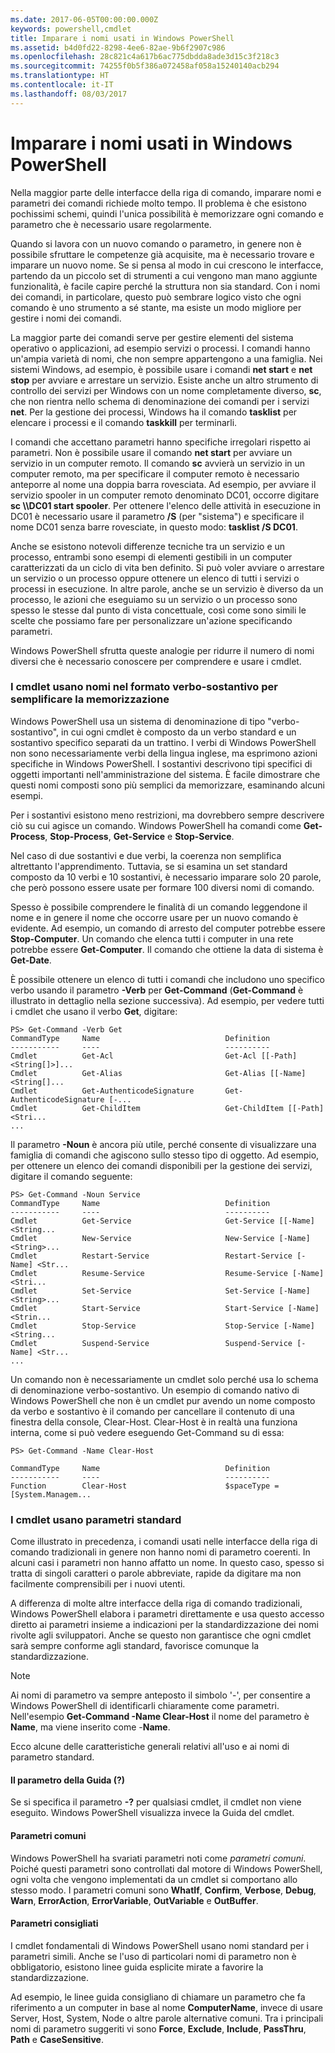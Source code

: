 ```yaml
---
ms.date: 2017-06-05T00:00:00.000Z
keywords: powershell,cmdlet
title: Imparare i nomi usati in Windows PowerShell
ms.assetid: b4d0fd22-8298-4ee6-82ae-9b6f2907c986
ms.openlocfilehash: 28c821c4a617b6ac775dbdda8ade3d15c3f218c3
ms.sourcegitcommit: 74255f0b5f386a072458af058a15240140acb294
ms.translationtype: HT
ms.contentlocale: it-IT
ms.lasthandoff: 08/03/2017
---
```

# <a name="learning-windows-powershell-names"></a>Imparare i nomi usati in Windows PowerShell
Nella maggior parte delle interfacce della riga di comando, imparare nomi e parametri dei comandi richiede molto tempo. Il problema è che esistono pochissimi schemi, quindi l'unica possibilità è memorizzare ogni comando e parametro che è necessario usare regolarmente.

Quando si lavora con un nuovo comando o parametro, in genere non è possibile sfruttare le competenze già acquisite, ma è necessario trovare e imparare un nuovo nome. Se si pensa al modo in cui crescono le interfacce, partendo da un piccolo set di strumenti a cui vengono man mano aggiunte funzionalità, è facile capire perché la struttura non sia standard. Con i nomi dei comandi, in particolare, questo può sembrare logico visto che ogni comando è uno strumento a sé stante, ma esiste un modo migliore per gestire i nomi dei comandi.

La maggior parte dei comandi serve per gestire elementi del sistema operativo o applicazioni, ad esempio servizi o processi. I comandi hanno un'ampia varietà di nomi, che non sempre appartengono a una famiglia. Nei sistemi Windows, ad esempio, è possibile usare i comandi **net start** e **net stop** per avviare e arrestare un servizio. Esiste anche un altro strumento di controllo dei servizi per Windows con un nome completamente diverso, **sc**, che non rientra nello schema di denominazione dei comandi per i servizi **net**. Per la gestione dei processi, Windows ha il comando **tasklist** per elencare i processi e il comando **taskkill** per terminarli.

I comandi che accettano parametri hanno specifiche irregolari rispetto ai parametri. Non è possibile usare il comando **net start** per avviare un servizio in un computer remoto. Il comando **sc** avvierà un servizio in un computer remoto, ma per specificare il computer remoto è necessario anteporre al nome una doppia barra rovesciata. Ad esempio, per avviare il servizio spooler in un computer remoto denominato DC01, occorre digitare **sc \\\\DC01 start spooler**. Per ottenere l'elenco delle attività in esecuzione in DC01 è necessario usare il parametro **/S** (per "sistema") e specificare il nome DC01 senza barre rovesciate, in questo modo: **tasklist /S DC01**.

Anche se esistono notevoli differenze tecniche tra un servizio e un processo, entrambi sono esempi di elementi gestibili in un computer caratterizzati da un ciclo di vita ben definito. Si può voler avviare o arrestare un servizio o un processo oppure ottenere un elenco di tutti i servizi o processi in esecuzione. In altre parole, anche se un servizio è diverso da un processo, le azioni che eseguiamo su un servizio o un processo sono spesso le stesse dal punto di vista concettuale, così come sono simili le scelte che possiamo fare per personalizzare un'azione specificando parametri.

Windows PowerShell sfrutta queste analogie per ridurre il numero di nomi diversi che è necessario conoscere per comprendere e usare i cmdlet.

### <a name="cmdlets-use-verb-noun-names-to-reduce-command-memorization"></a>I cmdlet usano nomi nel formato verbo-sostantivo per semplificare la memorizzazione
Windows PowerShell usa un sistema di denominazione di tipo "verbo-sostantivo", in cui ogni cmdlet è composto da un verbo standard e un sostantivo specifico separati da un trattino. I verbi di Windows PowerShell non sono necessariamente verbi della lingua inglese, ma esprimono azioni specifiche in Windows PowerShell. I sostantivi descrivono tipi specifici di oggetti importanti nell'amministrazione del sistema. È facile dimostrare che questi nomi composti sono più semplici da memorizzare, esaminando alcuni esempi.

Per i sostantivi esistono meno restrizioni, ma dovrebbero sempre descrivere ciò su cui agisce un comando. Windows PowerShell ha comandi come **Get-Process**, **Stop-Process**, **Get-Service** e **Stop-Service**.

Nel caso di due sostantivi e due verbi, la coerenza non semplifica altrettanto l'apprendimento. Tuttavia, se si esamina un set standard composto da 10 verbi e 10 sostantivi, è necessario imparare solo 20 parole, che però possono essere usate per formare 100 diversi nomi di comando.

Spesso è possibile comprendere le finalità di un comando leggendone il nome e in genere il nome che occorre usare per un nuovo comando è evidente. Ad esempio, un comando di arresto del computer potrebbe essere **Stop-Computer**. Un comando che elenca tutti i computer in una rete potrebbe essere **Get-Computer**. Il comando che ottiene la data di sistema è **Get-Date**.

È possibile ottenere un elenco di tutti i comandi che includono uno specifico verbo usando il parametro **-Verb** per **Get-Command** (**Get-Command** è illustrato in dettaglio nella sezione successiva). Ad esempio, per vedere tutti i cmdlet che usano il verbo **Get**, digitare:

```
PS> Get-Command -Verb Get
CommandType     Name                            Definition
-----------     ----                            ----------
Cmdlet          Get-Acl                         Get-Acl [[-Path] <String[]>]...
Cmdlet          Get-Alias                       Get-Alias [[-Name] <String[]...
Cmdlet          Get-AuthenticodeSignature       Get-AuthenticodeSignature [-...
Cmdlet          Get-ChildItem                   Get-ChildItem [[-Path] <Stri...
...
```

Il parametro **-Noun** è ancora più utile, perché consente di visualizzare una famiglia di comandi che agiscono sullo stesso tipo di oggetto. Ad esempio, per ottenere un elenco dei comandi disponibili per la gestione dei servizi, digitare il comando seguente:

```
PS> Get-Command -Noun Service
CommandType     Name                            Definition
-----------     ----                            ----------
Cmdlet          Get-Service                     Get-Service [[-Name] <String...
Cmdlet          New-Service                     New-Service [-Name] <String>...
Cmdlet          Restart-Service                 Restart-Service [-Name] <Str...
Cmdlet          Resume-Service                  Resume-Service [-Name] <Stri...
Cmdlet          Set-Service                     Set-Service [-Name] <String>...
Cmdlet          Start-Service                   Start-Service [-Name] <Strin...
Cmdlet          Stop-Service                    Stop-Service [-Name] <String...
Cmdlet          Suspend-Service                 Suspend-Service [-Name] <Str... 
...
```

Un comando non è necessariamente un cmdlet solo perché usa lo schema di denominazione verbo-sostantivo. Un esempio di comando nativo di Windows PowerShell che non è un cmdlet pur avendo un nome composto da verbo e sostantivo è il comando per cancellare il contenuto di una finestra della console, Clear-Host. Clear-Host è in realtà una funziona interna, come si può vedere eseguendo Get-Command su di essa:

```
PS> Get-Command -Name Clear-Host

CommandType     Name                            Definition
-----------     ----                            ----------
Function        Clear-Host                      $spaceType = [System.Managem...
```

### <a name="cmdlets-use-standard-parameters"></a>I cmdlet usano parametri standard
Come illustrato in precedenza, i comandi usati nelle interfacce della riga di comando tradizionali in genere non hanno nomi di parametro coerenti. In alcuni casi i parametri non hanno affatto un nome. In questo caso, spesso si tratta di singoli caratteri o parole abbreviate, rapide da digitare ma non facilmente comprensibili per i nuovi utenti.

A differenza di molte altre interfacce della riga di comando tradizionali, Windows PowerShell elabora i parametri direttamente e usa questo accesso diretto ai parametri insieme a indicazioni per la standardizzazione dei nomi rivolte agli sviluppatori. Anche se questo non garantisce che ogni cmdlet sarà sempre conforme agli standard, favorisce comunque la standardizzazione.

> [!NOTE]
> Ai nomi di parametro va sempre anteposto il simbolo '-', per consentire a Windows PowerShell di identificarli chiaramente come parametri. Nell'esempio **Get-Command -Name Clear-Host** il nome del parametro è **Name**, ma viene inserito come -**Name**.

Ecco alcune delle caratteristiche generali relativi all'uso e ai nomi di parametro standard.

#### <a name="the-help-parameter-"></a>Il parametro della Guida (?)
Se si specifica il parametro **-?** per qualsiasi cmdlet, il cmdlet non viene eseguito. Windows PowerShell visualizza invece la Guida del cmdlet.

#### <a name="common-parameters"></a>Parametri comuni
Windows PowerShell ha svariati parametri noti come *parametri comuni*. Poiché questi parametri sono controllati dal motore di Windows PowerShell, ogni volta che vengono implementati da un cmdlet si comportano allo stesso modo. I parametri comuni sono **WhatIf**, **Confirm**, **Verbose**, **Debug**, **Warn**, **ErrorAction**, **ErrorVariable**, **OutVariable** e **OutBuffer**.

#### <a name="suggested-parameters"></a>Parametri consigliati
I cmdlet fondamentali di Windows PowerShell usano nomi standard per i parametri simili. Anche se l'uso di particolari nomi di parametro non è obbligatorio, esistono linee guida esplicite mirate a favorire la standardizzazione.

Ad esempio, le linee guida consigliano di chiamare un parametro che fa riferimento a un computer in base al nome **ComputerName**, invece di usare Server, Host, System, Node o altre parole alternative comuni. Tra i principali nomi di parametro suggeriti vi sono **Force**, **Exclude**, **Include**, **PassThru**, **Path** e **CaseSensitive**.

